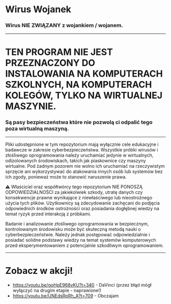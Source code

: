 # Wirus Wojanek
### Wirus NIE ZWIĄZANY z wojankiem / wojanem.

-----------------------------------------
# TEN PROGRAM NIE JEST PRZEZNACZONY DO INSTALOWANIA NA KOMPUTERACH SZKOLNYCH, NA KOMPUTERACH KOLEGÓW, TYLKO NA WIRTUALNEJ MASZYNIE.
### Są pasy bezpieczeństwa które nie pozwolą ci odpalić tego poza wirtualną maszyną.
------------------------------------------

Pliki udostępnione w tym repozytorium mają wyłącznie cele edukacyjne i badawcze w zakresie cyberbezpieczeństwa. Wszystkie próbki wirusów i złośliwego oprogramowania należy uruchamiać jedynie w wirtualnych, odizolowanych środowiskach, takich jak piaskownice czy maszyny wirtualne. Pod żadnym pozorem nie wolno ich uruchamiać na rzeczywistym sprzęcie ani wykorzystywać do atakowania innych osób lub systemów bez ich zgody, ponieważ może to stanowić naruszenie prawa.

⚠️ Właściciel oraz współtwórcy tego repozytorium NIE PONOSZĄ ODPOWIEDZIALNOŚCI za jakiekolwiek szkody, utratę danych czy konsekwencje prawne wynikające z niewłaściwego lub nieostrożnego użycia tych plików. Użytkownicy są zdecydowanie zachęcani do podjęcia odpowiednich środków ostrożności oraz posiadania dogłębnej wiedzy na temat ryzyk przed interakcją z próbkami.

Badanie i analizowanie złośliwego oprogramowania w bezpiecznym, kontrolowanym środowisku może być skuteczną metodą nauki o cyberbezpieczeństwie. Należy jednak postępować odpowiedzialnie i posiadać solidne podstawy wiedzy na temat systemów komputerowych przed eksperymentowaniem z potencjalnie szkodliwym oprogramowaniem.

------------------------------------------
# Zobacz w akcji!
- https://youtu.be/goHpE968vKU?t=340 - DaVinci (przez błąd mógł wyłączyć na drugim etapie - naprawione!)
- https://youtu.be/UNEdsRpRh_A?t=709 - Obczajam

